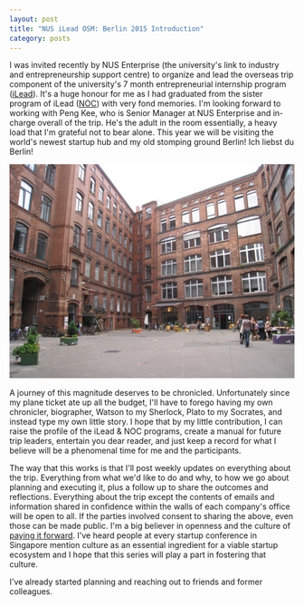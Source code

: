 ```yaml
---
layout: post
title: "NUS iLead OSM: Berlin 2015 Introduction"
category: posts
---
```

I was invited recently by NUS Enterprise (the university's link to industry and entrepreneurship support centre) to organize and lead the overseas trip component of the university's 7 month entrepreneurial internship program ([iLead](http://overseas.nus.edu.sg/programmes/short-programmes/ilead)). It's a huge honour for me as I had graduated from the sister program of iLead ([NOC](http://overseas.nus.edu.sg/programmes/full-year-programmes)) with very fond memories. I'm looking forward to working with Peng Kee, who is Senior Manager at NUS Enterprise and in-charge overall of the trip. He's the adult in the room essentially, a heavy load that I'm grateful not to bear alone. This year we will be visiting the world's newest startup hub and my old stomping ground Berlin! Ich liebst du Berlin!

![Berlin Startup Office](/images/berlin-startup-office.jpg)

A journey of this magnitude deserves to be chronicled. Unfortunately since my plane ticket ate up all the budget, I'll have to forego having my own chronicler, biographer, Watson to my Sherlock, Plato to my Socrates, and instead type my own little story. I hope that by my little contribution, I can raise the profile of the iLead & NOC programs, create a manual for future trip leaders, entertain you dear reader, and just keep a record for what I believe will be a phenomenal time for me and the participants.

The way that this works is that I'll post weekly updates on everything about the trip. Everything from what we'd like to do and why, to how we go about planning and executing it, plus a follow up to share the outcomes and reflections. Everything about the trip except the contents of emails and information shared in confidence within the walls of each company's office will be open to all. If the parties involved consent to sharing the above, even those can be made public. I'm a big believer in openness and the culture of [paying it forward](http://steveblank.com/2011/09/15/the-pay-it-forward-culture/). I've heard people at every startup conference in Singapore mention culture as an essential ingredient for a viable startup ecosystem and I hope that this series will play a part in fostering that culture.

I've already started planning and reaching out to friends and former colleagues.